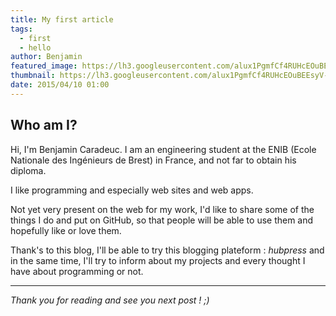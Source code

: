 ```yaml
---
title: My first article
tags:
  - first
  - hello
author: Benjamin
featured_image: https://lh3.googleusercontent.com/alux1PgmfCf4RUHcEOuBEEsyV-6P9obbPh0NjddHncF9=w1920-h905-no
thumbnail: https://lh3.googleusercontent.com/alux1PgmfCf4RUHcEOuBEEsyV-6P9obbPh0NjddHncF9=w1920-h905-no
date: 2015/04/10 01:00
---
```


## Who am I?

Hi, I'm Benjamin Caradeuc. I am an engineering student at the ENIB (Ecole Nationale des Ingénieurs de Brest) in France, and not far to obtain his diploma.

I like programming and especially web sites and web apps.

Not yet very present on the web for my work, I'd like to share some of the things I do and put on GitHub, so that people will be able to use them and hopefully like or love them.

Thank's to this blog, I'll be able to try this blogging plateform : *hubpress* and in the same time, I'll try to inform about my projects and every thought I have about programming or not.

---

_Thank you for reading and see you next post ! ;)_
